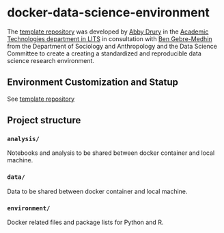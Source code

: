 # docker-data-science-environment
The [template repository](https://github.com/mtholyoke/docker-data-science-environment) was developed by [Abby Drury](https://lits.mtholyoke.edu/about-lits/staff/abby-drury) in the [Academic Technologies department in LITS](https://lits.mtholyoke.edu/about-lits/departments/technology-infrastructure-systems-support/academic-technologies) in consultation with [Ben Gebre-Medhin](https://www.mtholyoke.edu/directory/faculty-staff/benjamin-gebre-medhin) from the Department of Sociology and Anthropology and the Data Science Committee to create a creating a standardized and reproducible data science research environment.

## Environment Customization and Statup
See [template repository](/environment/README.md)

## Project structure

### `analysis/`

Notebooks and analysis to be shared between docker container and local machine. 

### `data/`

Data to be shared between docker container and local machine. 

### `environment/`

Docker related files and package lists for Python and R.
